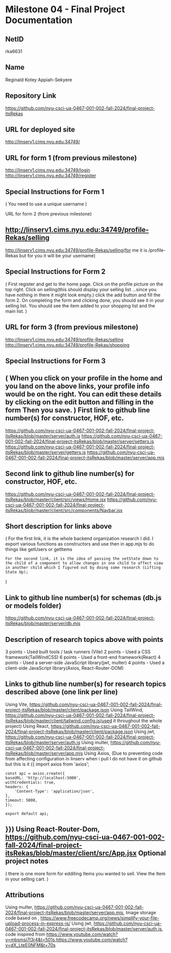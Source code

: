 Milestone 04 - Final Project Documentation
===

NetID
---
rka6631

Name
---
Reginald Kotey Appiah-Sekyere

Repository Link
---
https://github.com/nyu-csci-ua-0467-001-002-fall-2024/final-project-itsRekas

URL for deployed site 
---
http://linserv1.cims.nyu.edu:34749/

URL for form 1 (from previous milestone) 
---
http://linserv1.cims.nyu.edu:34749/login
http://linserv1.cims.nyu.edu:34749/register

Special Instructions for Form 1
---
(
    You need to use a unique username
)

URL for form 2 (from previous milestone) 

http://linserv1.cims.nyu.edu:34749/profile-Rekas/selling
---
http://linserv1.cims.nyu.edu:34749/profile-Rekas/selling(for me it is /profile-Rekas but for you it will be your username)

Special Instructions for Form 2
---
(
    First register and get to the home page.
    Click on the profile picture on the top right.
    Click on selling(this should display your selling list ...since you have nothing in there it might look empty.)
    click the add button and fill the form 2.
    On completing the form and clicking done, you should see it in your selling list.
    You should see the item added to your shopping list and the main list.
)

URL for form 3 (from previous milestone) 
---
http://linserv1.cims.nyu.edu:34749/profile-Rekas/selling
http://linserv1.cims.nyu.edu:34749/profile-Rekas/shopping

Special Instructions for Form 3
---
(
    When you click on your profile in the home and you land on the above links, your profile info would be on the right.
    You can edit these details by clicking on the edit button and filling in the form
    Then you save. 
)
First link to github line number(s) for constructor, HOF, etc.
---
https://github.com/nyu-csci-ua-0467-001-002-fall-2024/final-project-itsRekas/blob/master/server/auth.js
https://github.com/nyu-csci-ua-0467-001-002-fall-2024/final-project-itsRekas/blob/master/server/setters.js
https://github.com/nyu-csci-ua-0467-001-002-fall-2024/final-project-itsRekas/blob/master/server/getters.js
https://github.com/nyu-csci-ua-0467-001-002-fall-2024/final-project-itsRekas/blob/master/server/app.mjs

Second link to github line number(s) for constructor, HOF, etc.
---
https://github.com/nyu-csci-ua-0467-001-002-fall-2024/final-project-itsRekas/blob/master/client/src/views/Home.jsx
https://github.com/nyu-csci-ua-0467-001-002-fall-2024/final-project-itsRekas/blob/master/client/src/components/Navbar.jsx

Short description for links above
---
(
    For the first link, it is the whole backend organization research I did. I export various functions as constructors and use then in app.mjs to do things like getUsers or getItems
    
    For the second link, it is the idea of passing the setState down to the child of a component to allow changes in one child to affect view in another child which I figured out by doing some research (Lifting State Up);
)

Link to github line number(s) for schemas (db.js or models folder)
---
https://github.com/nyu-csci-ua-0467-001-002-fall-2024/final-project-itsRekas/blob/master/server/db.mjs

Description of research topics above with points
---
3 points - Used built tools / task runners (Vite)
2 points - Used a CSS framework(TailWindCSS)
6 points - Used a front-end framework(React)
4 points - Used a server-side JavaScript library(jwt, multer)
4 points - Used a client-side JavaScript library(Axios, React-Router-DOM)

Links to github line number(s) for research topics described above (one link per line)
---
Using Vite, https://github.com/nyu-csci-ua-0467-001-002-fall-2024/final-project-itsRekas/blob/master/client/package.json
Using TailWind, https://github.com/nyu-csci-ua-0467-001-002-fall-2024/final-project-itsRekas/blob/master/client/tailwind.config.js(used it throughout the whole project)
Using React, https://github.com/nyu-csci-ua-0467-001-002-fall-2024/final-project-itsRekas/blob/master/client/package.json
Using jwt, https://github.com/nyu-csci-ua-0467-001-002-fall-2024/final-project-itsRekas/blob/master/server/auth.js
Using multer, https://github.com/nyu-csci-ua-0467-001-002-fall-2024/final-project-itsRekas/blob/master/server/app.mjs
Using Axios, (Due to preventing code from affecting configuration in linserv when i pull I do not have it on github but this is it {{
    import axios from 'axios';

    const api = axios.create({
    baseURL: 'http://localhost:5000',
    withCredentials: true,            
    headers: {
        'Content-Type': 'application/json', 
    },
    timeout: 5000, 
    });

    export default api;
}})
Using React-Router-Dom, https://github.com/nyu-csci-ua-0467-001-002-fall-2024/final-project-itsRekas/blob/master/client/src/App.jsx
Optional project notes 
--- 

(
    there is one more form for edditing Items you wanted to sell. View the Item in your selling cart.
)

Attributions
---
Using multer, https://github.com/nyu-csci-ua-0467-001-002-fall-2024/final-project-itsRekas/blob/master/server/app.mjs, Image storage code based on , https://www.freecodecamp.org/news/simplify-your-file-upload-process-in-express-js/
Using jwt, https://github.com/nyu-csci-ua-0467-001-002-fall-2024/final-project-itsRekas/blob/master/server/auth.js, code inspired from https://www.youtube.com/watch?v=mbsmsi7l3r4&t=501s,https://www.youtube.com/watch?v=dX_LteE0NFM&t=70s